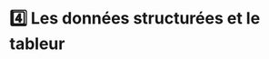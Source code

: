 # 4️⃣ Les données structurées et le tableur



<!--


> https://lesbases.anct.gouv.fr/ressources/tableur-debutants


-->
